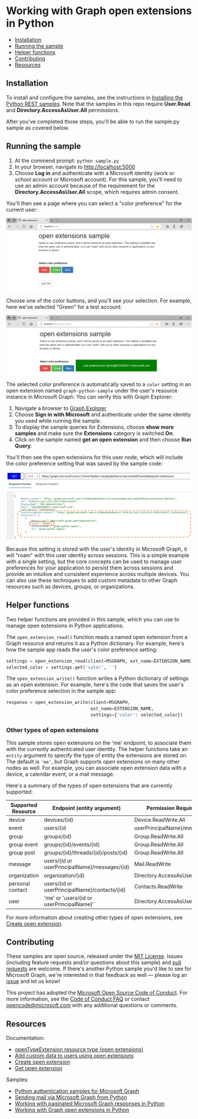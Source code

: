 # Working with Graph open extensions in Python

* [Installation](#installation)
* [Running the sample](#running-the-sample)
* [Helper functions](#helper-functions)
* [Contributing](#contributing)
* [Resources](#resources)

## Installation

To install and configure the samples, see the instructions in [Installing the Python REST samples](https://github.com/microsoftgraph/python-sample-auth/blob/master/installation.md). Note that the samples in this repo require **User.Read** and **Directory.AccessAsUser.All** permissions.

After you've completed those steps, you'll be able to run the sample.py sample as covered below.

## Running the sample

1. At the commend prompt: ```python sample.py```
2. In your browser, navigate to [http://localhost:5000](http://localhost:5000)
3. Choose **Log in** and authenticate with a Microsoft identity (work or school account or Microsoft account). For this sample, you'll need to use an admin account because of the requirement for the **Directory.AccessAsUser.All** scope, which requires admin consent.

You'll then see a page where you can select a "color preference" for the current user:

![screenshot](/static/images/screenshot1.png)

Choose one of the color buttons, and you'll see your selection. For example, here we've selected "Green" for a test account:

![screenshot](/static/images/screenshot2.png)

The selected color preference is automatically saved to a ```color``` setting in an open extension named ```graph-python-sample``` under the user's resource instance in Microsoft Graph. You can verify this with Graph Explorer:

1. Navigate a browser to [Graph Explorer](https://developer.microsoft.com/en-us/graph/graph-explorer#)
2. Choose **Sign in with Microsoft** and authenticate under the same identity you used while running the sample.
3. To display the sample queries for Extensions, choose **show more samples** and make sure the **Extensions** category is switched **On**.
4. Click on the sample named **get an open extension** and then choose **Run Query**.

You'll then see the open extensions for this user node, which will include the color preference setting that was saved by the sample code:

![Graph Explorer](/static/images/screenshot3.png)

Because this setting is stored with the user's identity in Microsoft Graph, it will "roam" with this user identity across sessions. This is a simple example with a single setting, but the core concepts can be used to manage user preferences for your application to persist them across sessions and provide an intuitive and consistent experience across multiple devices. You can also use these techniques to add custom metadata to other Graph resources such as devices, groups, or organizations.

## Helper functions

Two helper functions are provided in this sample, which you can use to manage open extensions in Python applications.

The ```open_extension_read()``` function reads a named open extension from a Graph resource and returns it as a Python dictionary. For example, here's how the sample app reads the user's color preference setting:

```python
settings = open_extension_read(client=MSGRAPH, ext_name=EXTENSION_NAME)
selected_color = settings.get('color', '')
```

The ```open_extension_write()``` function writes a Python dictionary of settings as an open extension. For example, here's the code that saves the user's color preference selection in the sample app:

```python
response = open_extension_write(client=MSGRAPH,
                                ext_name=EXTENSION_NAME,
                                settings={'color': selected_color})
```

### Other types of open extensions

This sample stores open extensions on the 'me' endpoint, to associate them with the currently authenticated user identity. The helper functions take an ```entity``` argument to specify the type of entity the extensions are stored on. The default is ```'me'```, but Graph supports open extensions on many other nodes as well. For example, you can associate open extension data with a device, a calendar event, or a mail message.

Here's a summary of the types of open extensions that are currently supported:

| Supported Resource | Endpoint (entity argument) | Permission Required |
| ------------------ | -------------------------- | ------------------- |
| device | devices/{id} | Device.ReadWrite.All |
| event | users/{id|userPrincipalName}/events/{id} | Calendars.ReadWrite |
| group | groups/{id} | Group.ReadWrite.All |
| group event | groups/{id}/events/{id} | Group.ReadWrite.All |
| group post | groups/{id}/threads/{id}/posts/{id} | Group.ReadWrite.All |
| message | users/{id or userPrincipalName}/messages/{id} | Mail.ReadWrite |
| organization | organization/{id} | Directory.AccessAsUser.All |
| personal contact | users/{id or userPrincipalName}/contacts/{id} | Contacts.ReadWrite |
| user | 'me' or 'users/{id or userPrincipalName}' | Directory.AccessAsUser.All |

For more information about creating other types of open extensions, see [Create open extension](https://developer.microsoft.com/en-us/graph/docs/api-reference/v1.0/api/opentypeextension_post_opentypeextension).

## Contributing

These samples are open source, released under the [MIT License](https://github.com/microsoftgraph/python-sample-pagination/blob/master/LICENSE). Issues (including feature requests and/or questions about this sample) and [pull requests](https://github.com/microsoftgraph/python-sample-pagination/pulls) are welcome. If there's another Python sample you'd like to see for Microsoft Graph, we're interested in that feedback as well &mdash; please log an [issue](https://github.com/microsoftgraph/python-sample-pagination/issues) and let us know!

This project has adopted the [Microsoft Open Source Code of Conduct](https://opensource.microsoft.com/codeofconduct/). For more information, see the [Code of Conduct FAQ](https://opensource.microsoft.com/codeofconduct/faq/) or contact [opencode@microsoft.com](mailto:opencode@microsoft.com) with any additional questions or comments.

## Resources

Documentation:
* [openTypeExtension resource type (open extensions)](https://developer.microsoft.com/en-us/graph/docs/api-reference/v1.0/resources/opentypeextension)
* [Add custom data to users using open extensions](https://developer.microsoft.com/en-us/graph/docs/concepts/extensibility_open_users)
* [Create open extension](https://developer.microsoft.com/en-us/graph/docs/api-reference/v1.0/api/opentypeextension_post_opentypeextension)
* [Get open extension](https://developer.microsoft.com/en-us/graph/docs/api-reference/v1.0/api/opentypeextension_get)

Samples:
* [Python authentication samples for Microsoft Graph](https://github.com/microsoftgraph/python-sample-auth)
* [Sending mail via Microsoft Graph from Python](https://github.com/microsoftgraph/python-sample-send-mail)
* [Working with paginated Microsoft Graph responses in Python](https://github.com/microsoftgraph/python-sample-pagination)
* [Working with Graph open extensions in Python](https://github.com/microsoftgraph/python-sample-open-extensions)
